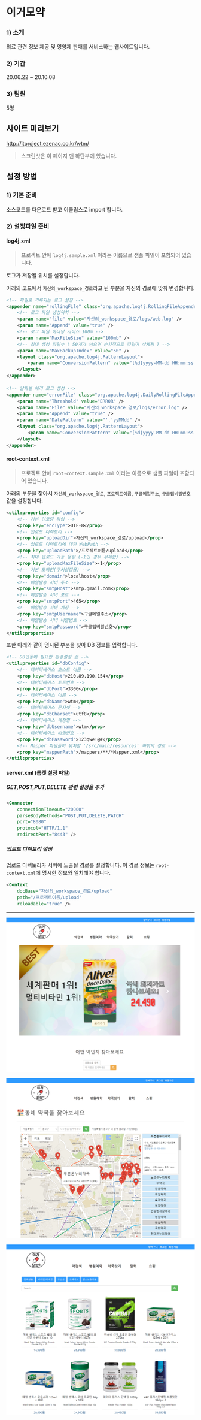 # 이거모약

###  1) 소개

의료 관련 정보 제공 및 영양제 판매를 서비스하는 웹사이트입니다.

###  2) 기간

20.06.22 ~ 20.10.08 

### 3) 팀원

5명

## 사이트 미리보기

http://itproject.ezenac.co.kr/wtm/

> 스크린샷은 이 페이지 맨 하단부에 있습니다.


## 설정 방법

### 1) 기본 준비

소스코드를 다운로드 받고 이클립스로 import 합니다.

### 2) 설정파일 준비

#### log4j.xml

> 프로젝트 안에 `log4j.sample.xml` 이라는 이름으로 샘플 파일이 포함되어 있습니다.

로그가 저장될 위치를 설정합니다.

아래의 코드에서 `자신의_workspace_경로`라고 된 부분을 자신의 경로에 맞춰 변경합니다.

```xml
<!-- 파일로 기록되는 로그 설정 -->
<appender name="rollingFile" class="org.apache.log4j.RollingFileAppender">
    <!-- 로그 파일 생성위치 -->
    <param name="file" value="자신의_workspace_경로/logs/web.log" />
    <param name="Append" value="true" />
    <!-- 로그 파일 하나당 사이즈 100m -->
    <param name="MaxFileSize" value="100mb" />
    <!-- 최대 생성 파일수 ( 50개가 넘으면 순차적으로 파일이 삭제됨 ) -->
    <param name="MaxBackupIndex" value="50" />
    <layout class="org.apache.log4j.PatternLayout">
        <param name="ConversionPattern" value="[%d{yyyy-MM-dd HH:mm:ss.SSS}][%-5p] %C{1}.%M(%F:%L) %m%n" />
    </layout>
</appender>

<!-- 날짜별 에러 로그 생성 -->
<appender name="errorFile" class="org.apache.log4j.DailyRollingFileAppender">
    <param name="Threshold" value="ERROR" />
    <param name="File" value="자신의_workspace_경로/logs/error.log" />
    <param name="Append" value="true" />
    <param name="DatePattern" value="'.'yyMMdd" />
    <layout class="org.apache.log4j.PatternLayout">
        <param name="ConversionPattern" value="[%d{yyyy-MM-dd HH:mm:ss.SSS}][%-5p] %C{1}.%M(%F:%L) %m%n" />
    </layout>
</appender>
```


#### root-context.xml

> 프로젝트 안에 `root-context.sample.xml` 이라는 이름으로 샘플 파일이 포함되어 있습니다.

아래의 부분을 찾아서 `자신의_workspace_경로`, `프로젝트이름`, `구글메일주소`, `구글앱비밀번호` 값을 설정합니다.

```xml
<util:properties id="config">
    <!-- 기본 인코딩 타입 -->
    <prop key="encType">UTF-8</prop>
    <!-- 업로드 디렉토리 -->
    <prop key="uploadDir">자신의_workspace_경로/upload</prop>
    <!-- 업로드 디렉토리에 대한 WebPath -->
    <prop key="uploadPath">/프로젝트이름/upload</prop>
    <!-- 최대 업로드 가능 용량 (-1인 경우 무제한) -->
    <prop key="uploadMaxFileSize">-1</prop>
    <!-- 기본 도메인(쿠키설정용) -->
    <prop key="domain">localhost</prop>
    <!-- 메일발송 서버 주소 -->
    <prop key="smtpHost">smtp.gmail.com</prop>
    <!-- 메일발송 서버 포트 -->
    <prop key="smtpPort">465</prop>
    <!-- 메일발송 서버 계정 -->
    <prop key="smtpUsername">구글메일주소</prop>
    <!-- 메일발송 서버 비밀번호 -->
    <prop key="smtpPassword">구글앱비밀번호</prop>
</util:properties>
```

또한 아래와 같이 명시된 부분을 찾아 DB 정보를 입력합니다.

```xml
<!-- DB연동에 필요한 환경설정 값 -->
<util:properties id="dbConfig">
    <!-- 데이터베이스 호스트 이름 -->
    <prop key="dbHost">210.89.190.154</prop>
    <!-- 데이터베이스 포트번호 -->
    <prop key="dbPort">3306</prop>
    <!-- 데이터베이스 이름 -->
    <prop key="dbName">wtm</prop>
    <!-- 데이터베이스 문자셋 -->
    <prop key="dbCharset">utf8</prop>
    <!-- 데이터베이스 계정명 -->
    <prop key="dbUsername">wtm</prop>
    <!-- 데이터베이스 비밀번호 -->
    <prop key="dbPassword">123qwe!@#</prop>
    <!-- Mapper 파일들이 위치할 '/src/main/resources' 하위의 경로 -->
    <prop key="mapperPath">/mappers/**/*Mapper.xml</prop>
</util:properties>
```

#### server.xml (톰켓 설정 파일)

##### GET,POST,PUT,DELETE 관련 설정을 추가

```xml
<Connector
    connectionTimeout="20000"
    parseBodyMethods="POST,PUT,DELETE,PATCH"
    port="8080"
    protocol="HTTP/1.1"
    redirectPort="8443" />
```

##### 업로드 디렉토리 설정

업로드 디렉토리가 서버에 노출될 경로를 설정합니다. 이 경로 정보는 `root-context.xml`에 명시한 정보와 일치해야 합니다.

```xml
<Context
    docBase="자신의_workspace_경로/upload"
    path="/프로젝트이름/upload"
    reloadable="true" />
```

-------------------

![image-20210303154503487](screenshot1.png)

![image-20210303154838946](screenshot2.png)

![image-20210303154718227](screenshot3.png)